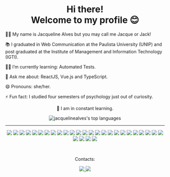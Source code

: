 <h1 align="center">
  Hi there!<br />
  Welcome to my profile 😊
</h1>

<p>👩‍💻 My name is Jacqueline Alves but you may call me Jacque or Jack!</p>
<p>📚 I graduated in Web Communication at the Paulista University (UNIP) and post graduated at the Institute of Management and Information Technology (IGTI).</p>
<p>👩‍🏫 I’m currently learning: Automated Tests.</p>
<p>💬 Ask me about: ReactJS, Vue.js and TypeScript.</p>
<p>😄 Pronouns: she/her.</p>
<p>⚡ Fun fact: I studied four semesters of psychology just out of curiosity.</p>

  <div align="center">
    <p>🚀 I am in constant learning.</p>
    <img src="https://github-readme-stats.vercel.app/api/top-langs/?username=jacquelinealves&langs_count=6&layout=compact&theme=dracula" alt="jacquelinealves's top languages"/>
  </div>

  <hr>
	<p align="center">
		<img src="https://img.shields.io/badge/HTML5-E34F26?style=for-the-badge&logo=html5&logoColor=white" />
		<img src="https://img.shields.io/badge/CSS3-1572B6?style=for-the-badge&logo=css3&logoColor=white" />
		<img src="https://img.shields.io/badge/JavaScript-F7DF1E?style=for-the-badge&logo=javascript&logoColor=black" />
		<img src="https://img.shields.io/badge/typescript-%23007ACC.svg?style=for-the-badge&logo=typescript&logoColor=white" />
		<img src="https://img.shields.io/badge/React-20232A?style=for-the-badge&logo=react&logoColor=61DAFB" />
    <img src="https://img.shields.io/badge/Vue.js-35495E?style=for-the-badge&logo=vuedotjs&logoColor=4FC08D" />
		<img src="https://img.shields.io/badge/jQuery-0769AD?style=for-the-badge&logo=jquery&logoColor=white" />
		<img src="https://img.shields.io/badge/GIT-E44C30?style=for-the-badge&logo=git&logoColor=white" />
		<img src="https://img.shields.io/badge/NPM-%23CB3837.svg?style=for-the-badge&logo=npm&logoColor=white" />
		<img src="https://img.shields.io/badge/Node.js-43853D?style=for-the-badge&logo=node.js&logoColor=white" />
		<img src="https://img.shields.io/badge/SASS-hotpink.svg?style=for-the-badge&logo=SASS&logoColor=white" />
		<img src="https://img.shields.io/badge/stylus-%23ff6347.svg?style=for-the-badge&logo=stylus&logoColor=white" />
		<img src="https://img.shields.io/badge/styled--components-DB7093?style=for-the-badge&logo=styled-components&logoColor=white" />
		<img src="https://img.shields.io/badge/chart.js-F5788D.svg?style=for-the-badge&logo=chart.js&logoColor=white" />
		<img src="https://img.shields.io/badge/Jest-323330?style=for-the-badge&logo=Jest&logoColor=white" />
		<img src="https://img.shields.io/badge/GULP-%23CF4647.svg?style=for-the-badge&logo=gulp&logoColor=white" />
		<img src="https://img.shields.io/badge/-Storybook-FF4785?style=for-the-badge&logo=storybook&logoColor=white" />
		<img src="https://img.shields.io/badge/ESLint-4B3263?style=for-the-badge&logo=eslint&logoColor=white" />
		<img src="https://img.shields.io/badge/-GraphQL-E10098?style=for-the-badge&logo=graphql&logoColor=white" />
		<img src="https://img.shields.io/badge/Bootstrap-563D7C?style=for-the-badge&logo=bootstrap&logoColor=white" />
		<img src="https://img.shields.io/badge/Wordpress-21759B?style=for-the-badge&logo=wordpress&logoColor=white" />
    <img src="https://img.shields.io/badge/php-%23777BB4.svg?style=for-the-badge&logo=php&logoColor=white" />
		<img src="https://img.shields.io/badge/laravel-%23FF2D20.svg?style=for-the-badge&logo=laravel&logoColor=white" />
		<img src="https://img.shields.io/badge/MySQL-005C84?style=for-the-badge&logo=mysql&logoColor=white" />
		<img src="https://img.shields.io/badge/docker-%230db7ed.svg?style=for-the-badge&logo=docker&logoColor=white" />
		<img src="https://img.shields.io/badge/Postman-FF6C37?style=for-the-badge&logo=postman&logoColor=white" />
		<img src="https://img.shields.io/badge/-Swagger-%23Clojure?style=for-the-badge&logo=swagger&logoColor=white" />
		<img src="https://img.shields.io/badge/jenkins-%232C5263.svg?style=for-the-badge&logo=jenkins&logoColor=white" />
		<img src="https://img.shields.io/badge/Google%20Analytics-E37400?style=for-the-badge&logo=google%20analytics&logoColor=white" />
	</p>
	<br>

  <div>
		<p align="center">Contacts:</p>
		<p align="center">
			<a href = "mailto:jacque.alvesilva@gmail.com">
				<img src="https://img.shields.io/badge/Gmail-D14836?style=for-the-badge&logo=gmail&logoColor=white">
			</a>
			<a href="https://www.linkedin.com/in/jacquelinealvesilva" target="_blank">
				<img src="https://img.shields.io/badge/-LinkedIn-%230077B5?style=for-the-badge&logo=linkedin&logoColor=white">
			</a>
		</p>
	</div>
